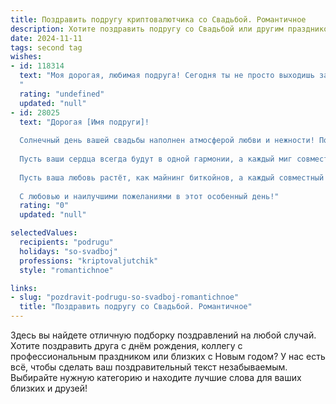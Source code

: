 ```yaml
---
title: Поздравить подругу криптовалютчика со Свадьбой. Романтичное
description: Хотите поздравить подругу со Свадьбой или другим праздником? Наш ИИ создаст незабываемое поздравление, а вы обязательно выделитесь среди других.  
date: 2024-11-11
tags: second tag
wishes:
- id: 118314
  text: "Моя дорогая, любимая подруга! Сегодня ты не просто выходишь замуж, ты вступаешь в новую, прекрасную криптографию любви, где каждый день будет наполнен  искрами счастья, а  ваша совместная жизнь —  бесконечным ростом и процветанием, как самая перспективная криптовалюта! Пусть ваш союз будет таким же надежным и нерушимым, как блокчейн, а чувства —  ярче, чем самый быстрый рост биткоина!  Поздравляю с этим невероятным событием, желаю тебе океана любви, семейного счастья и долгих лет радости!
  "
  rating: "undefined"
  updated: "null"
- id: 28025
  text: "Дорогая [Имя подруги]!
  
  Солнечный день вашей свадьбы наполнен атмосферой любви и нежности! Поздравляю вас со вступлением в новый этап жизни, где каждый новый момент будет уникальным, как драгоценная криптовалюта в вашем портфеле!
  
  Пусть ваши сердца всегда будут в одной гармонии, а каждый миг совместной жизни станет ценным активом. Желаю вам бесконечной счастья, как экономический рост на рынке, и поддержки друг друга в любых ситуациях.
  
  Пусть ваша любовь растёт, как майнинг биткойнов, а каждый совместный день будет приносить лишь радость и теплые воспоминания. Искренне желаю вам красоты, доверия и взаимопонимания на этом волшебном пути.
  
  С любовью и наилучшими пожеланиями в этот особенный день!"
  rating: "0"
  updated: "null"

selectedValues:
  recipients: "podrugu"
  holidays: "so-svadboj"
  professions: "kriptovaljutchik"
  style: "romantichnoe"

links:
- slug: "pozdravit-podrugu-so-svadboj-romantichnoe"
  title: "Поздравить подругу со Свадьбой. Романтичное"
---
```


Здесь вы найдете отличную подборку поздравлений на любой случай. 
Хотите поздравить друга с днём рождения, коллегу с профессиональным праздником или близких с Новым годом? У нас есть всё, чтобы сделать ваш поздравительный текст незабываемым. Выбирайте нужную категорию и находите лучшие слова для ваших близких и друзей!
